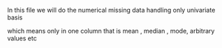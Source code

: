 In this file we will do the numerical missing data handling only univariate basis

which means only in one column that is mean , median , mode, arbitrary values etc
